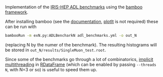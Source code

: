 Implementation of the [IRIS-HEP ADL benchmarks](https://github.com/iris-hep/adl-benchmarks-index)
using the [bamboo framework](https://gitlab.cern.ch/cp3-cms/bamboo).

After installing bamboo (see the [documentation](https://cp3.irmp.ucl.ac.be/~pdavid/bamboo/install.html), [plotIt](https://github.com/cp3-llbb/plotIt) is not required) these can be run with
```bash
bambooRun -m exN.py:ADLBencharkN adl_benchmarks.yml -o out_N
```
(replacing N by the numer of the benchmark).
The resulting histograms will be stored in `out_N/results/SingleMuon_test.root`.

Since some of the benchmarks go through a lot of combinatorics, [implicit multithreading](https://doi.org/10.1088/1742-6596/898/7/072022) in [RDataFrame](https://root.cern/doc/master/classROOT_1_1RDataFrame.html)
(which can be enabled by passing `--threads N`, with N=3 or so) is useful to speed them up.
